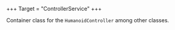 +++
Target = "ControllerService"
+++

Container class for the `HumanoidController` among other classes.